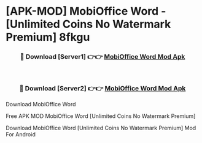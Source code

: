 # [APK-MOD] MobiOffice  Word - [Unlimited Coins No Watermark Premium] 8fkgu



<div align="center">
<h3>🔴 Download [Server1] 👉👉 <a href="https://momento.my/?title=MobiOffice__Word">MobiOffice  Word Mod Apk</a></h3><br>

<h3>🔴 Download [Server2] 👉👉 <a href="https://momento.my/?title=MobiOffice__Word">MobiOffice  Word Mod Apk</a></h3>
</div>



Download MobiOffice  Word 

Free APK MOD MobiOffice  Word [Unlimited Coins No Watermark Premium]

Download MobiOffice  Word [Unlimited Coins No Watermark Premium] Mod For Android
